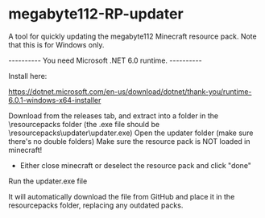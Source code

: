 # megabyte112-RP-updater
A tool for quickly updating the megabyte112 Minecraft resource pack.
Note that this is for Windows only.


---------- You need Microsoft .NET 6.0 runtime. ----------

Install here:

https://dotnet.microsoft.com/en-us/download/dotnet/thank-you/runtime-6.0.1-windows-x64-installer


Download from the releases tab, and extract into a folder in the \resourcepacks folder (the .exe file should be  \resourcepacks\updater\updater.exe)
Open the updater folder (make sure there's no double folders)
Make sure the resource pack is NOT loaded in minecraft!
- Either close minecraft or deselect the resource pack and click "done"

Run the updater.exe file

It will automatically download the file from GitHub and place it in the resourcepacks folder, replacing any outdated packs.
